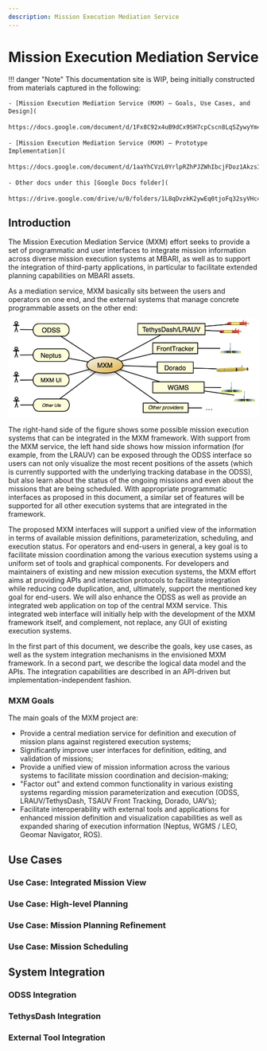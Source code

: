 ```yaml
---
description: Mission Execution Mediation Service
---
```


# Mission Execution Mediation Service

!!! danger "Note"
    This documentation site is WIP, being initially constructed from materials captured in the following:

    - [Mission Execution Mediation Service (MXM) – Goals, Use Cases, and Design](
      https://docs.google.com/document/d/1Fx8C92x4uB9dCx9SH7cpCscn8LqSZywyYm47y8TKDJY/)
    
    - [Mission Execution Mediation Service (MXM) – Prototype Implementation](
      https://docs.google.com/document/d/1aaYhCVzL0YrlpRZhPJZWhIbcjFDoz1AkzsIIs4NgIY8/edit)
    
    - Other docs under this [Google Docs folder](
      https://drive.google.com/drive/u/0/folders/1L8qDvzkK2ywEq0tjoFq32syVHc47Wmby)

## Introduction

The Mission Execution Mediation Service (MXM) effort seeks to provide a set of programmatic and user interfaces to
integrate mission information across diverse mission execution systems at MBARI, as well as to support the integration
of third-party applications, in particular to facilitate extended planning capabilities on MBARI assets.

As a mediation service, MXM basically sits between the users and operators on one end, and the external systems that
manage concrete programmable assets on the other end:

![](img/overview.png)

The right-hand side of the figure shows some possible mission execution systems that can be integrated in the MXM
framework. With support from the MXM service, the left hand side shows how mission information (for example, from the
LRAUV) can be exposed through the ODSS interface so users can not only visualize the most recent positions of the
assets (which is currently supported with the underlying tracking database in the ODSS), but also learn about the status
of the ongoing missions and even about the missions that are being scheduled. With appropriate programmatic interfaces
as proposed in this document, a similar set of features will be supported for all other execution systems that are
integrated in the framework.

The proposed MXM interfaces will support a unified view of the information in terms of available mission definitions,
parameterization, scheduling, and execution status. For operators and end-users in general, a key goal is to facilitate
mission coordination among the various execution systems using a uniform set of tools and graphical components. For
developers and maintainers of existing and new mission execution systems, the MXM effort aims at providing APIs and
interaction protocols to facilitate integration while reducing code duplication, and, ultimately, support the mentioned
key goal for end-users. We will also enhance the ODSS as well as provide an integrated web application on top of the
central MXM service. This integrated web interface will initially help with the development of the MXM framework itself,
and complement, not replace, any GUI of existing execution systems.

In the first part of this document, we describe the goals, key use cases, as well as the system integration mechanisms
in the envisioned MXM framework. In a second part, we describe the logical data model and the APIs. The integration
capabilities are described in an API-driven but implementation-independent fashion.

### MXM Goals

The main goals of the MXM project are:

- Provide a central mediation service for definition and execution of mission plans against registered execution
  systems;
- Significantly improve user interfaces for definition, editing, and validation of missions;
- Provide a unified view of mission information across the various systems to facilitate mission coordination and
  decision-making;
- "Factor out" and extend common functionality in various existing systems regarding mission parameterization and
  execution (ODSS, LRAUV/TethysDash, TSAUV Front Tracking, Dorado, UAV’s);
- Facilitate interoperability with external tools and applications for enhanced mission definition and visualization
  capabilities as well as expanded sharing of execution information (Neptus, WGMS / LEO, Geomar Navigator, ROS).
 
## Use Cases
               
### Use Case: Integrated Mission View

### Use Case: High-level Planning

### Use Case: Mission Planning Refinement

### Use Case: Mission Scheduling

## System Integration

### ODSS Integration

### TethysDash Integration

### External Tool Integration
